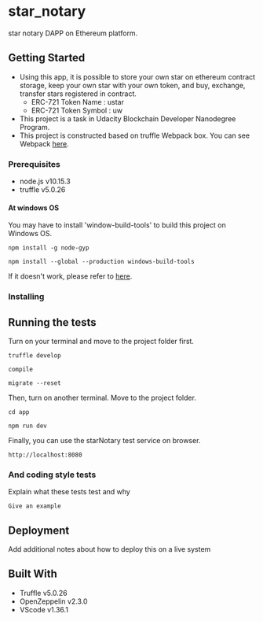 # star_notary
star notary DAPP on Ethereum platform.

## Getting Started

- Using this app, it is possible to store your own star on ethereum contract storage, keep your own star with your own token, and buy, exchange, transfer stars registered in contract. 
  - ERC-721 Token Name : ustar
  - ERC-721 Token Symbol : uw
- This project is a task in Udacity Blockchain Developer Nanodegree Program. 
- This project is constructed based on truffle Webpack box. You can see Webpack [here](https://www.trufflesuite.com/boxes/webpack).

### Prerequisites

- node.js v10.15.3
- truffle v5.0.26

#### At windows OS
You may have to install 'window-build-tools' to build this project on Windows OS.
```
npm install -g node-gyp
```
```
npm install --global --production windows-build-tools
```
If it doesn't work, please refer to [here](https://github.com/nodejs/node-gyp).

### Installing



## Running the tests

Turn on your terminal and move to the project folder first.
```
truffle develop
```
```
compile
```
```
migrate --reset
```
Then, turn on another terminal. Move to the project folder.
```
cd app
```
```
npm run dev
```
Finally, you can use the starNotary test service on browser.
```
http://localhost:8080
```

### And coding style tests

Explain what these tests test and why

```
Give an example
```

## Deployment

Add additional notes about how to deploy this on a live system

## Built With

* Truffle v5.0.26
* OpenZeppelin v2.3.0
* VScode v1.36.1

